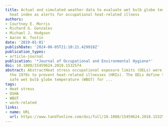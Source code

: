 ```yaml
---
title: Actual and simulated weather data to evaluate wet bulb globe temperature and
  heat index as alerts for occupational heat-related illness
authors:
- Courtney E. Morris
- Richard G. Gonzales
- Michael J. Hodgson
- Aaron W. Tustin
date: '2019-01-01'
publishDate: '2024-06-05T21:10:21.429918Z'
publication_types:
- article-journal
publication: '*Journal of Occupational and Environmental Hygiene*'
doi: 10.1080/15459624.2018.1532574
abstract: AbstractHeat stress occupational exposure limits (OELs) were developed in
  the 1970s to prevent heat-related illnesses (HRIs). The OELs define the maximum
  safe wet bulb globe temperature (WBGT) for ...
tags:
- Heat stress
- OSHA
- WBGT
- work-related
links:
- name: URL
  url: https://www.tandfonline.com/doi/full/10.1080/15459624.2018.1532574
---
```


